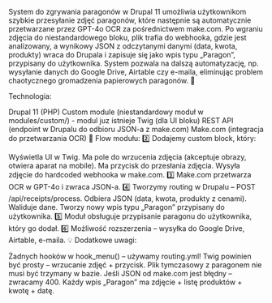 System do zgrywania paragonów w Drupal 11 umożliwia użytkownikom szybkie przesyłanie zdjęć paragonów, które następnie są automatycznie przetwarzane przez GPT-4o OCR za pośrednictwem make.com. Po wgraniu zdjęcia do niestandardowego bloku, plik trafia do webhooka, gdzie jest analizowany, a wynikowy JSON z odczytanymi danymi (data, kwota, produkty) wraca do Drupala i zapisuje się jako wpis typu „Paragon”, przypisany do użytkownika. System pozwala na dalszą automatyzację, np. wysyłanie danych do Google Drive, Airtable czy e-maila, eliminując problem chaotycznego gromadzenia papierowych paragonów. 🚀

Technologia:

Drupal 11 (PHP)
Custom module (niestandardowy moduł w modules/custom/) - modul juz istnieje
Twig (dla UI bloku)
REST API (endpoint w Drupalu do odbioru JSON-a z make.com)
Make.com (integracja do przetwarzania OCR)
🔹 Flow modułu:
2️⃣ Dodajemy custom block, który:

Wyświetla UI w Twig.
Ma pole do wrzucenia zdjęcia (akceptuje obrazy, otwiera aparat na mobile).
Ma przycisk do przesłania zdjęcia.
Wysyła zdjęcie do hardcoded webhooka w make.com.
3️⃣ Make.com przetwarza OCR w GPT-4o i zwraca JSON-a.
4️⃣ Tworzymy routing w Drupalu – POST /api/receipts/process.
Odbiera JSON (data, kwota, produkty z cenami).
Waliduje dane.
Tworzy nowy wpis typu „Paragon” przypisany do użytkownika.
5️⃣ Moduł obsługuje przypisanie paragonu do użytkownika, który go dodał.
6️⃣ Możliwość rozszerzenia – wysyłka do Google Drive, Airtable, e-maila.
💡 Dodatkowe uwagi:

Żadnych hooków w hook_menu() – używamy routing.yml!
Twig powinien być prosty – wrzucanie zdjęć + przycisk.
Plik tymczasowy z paragonem nie musi być trzymany w bazie.
Jeśli JSON od make.com jest błędny – zwracamy 400.
Każdy wpis „Paragon” ma zdjęcie + listę produktów + kwotę + datę.